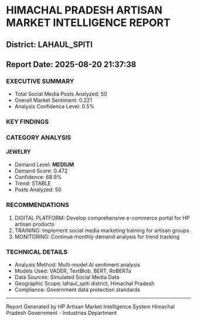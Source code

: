# HIMACHAL PRADESH ARTISAN MARKET INTELLIGENCE REPORT
## District: LAHAUL_SPITI
## Report Date: 2025-08-20 21:37:38

### EXECUTIVE SUMMARY
- Total Social Media Posts Analyzed: 50
- Overall Market Sentiment: 0.221
- Analysis Confidence Level: 0.5%

### KEY FINDINGS

### CATEGORY ANALYSIS

#### JEWELRY
- Demand Level: **MEDIUM**
- Demand Score: 0.472
- Confidence: 68.9%
- Trend: STABLE
- Posts Analyzed: 50

### RECOMMENDATIONS
1. DIGITAL PLATFORM: Develop comprehensive e-commerce portal for HP artisan products
2. TRAINING: Implement social media marketing training for artisan groups
3. MONITORING: Continue monthly demand analysis for trend tracking

### TECHNICAL DETAILS
- Analysis Method: Multi-model AI sentiment analysis
- Models Used: VADER, TextBlob, BERT, RoBERTa
- Data Sources: Simulated Social Media Data
- Geographic Scope: lahaul_spiti district, Himachal Pradesh
- Compliance: Government data protection standards

---
Report Generated by HP Artisan Market Intelligence System
Himachal Pradesh Government - Industries Department
